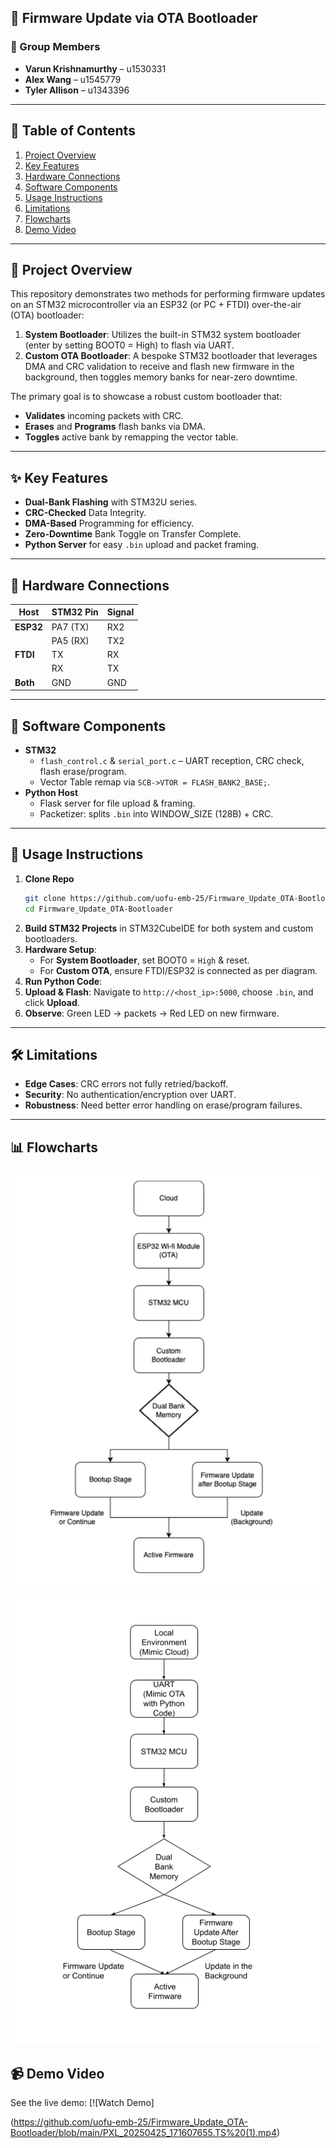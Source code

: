 ## 🔄 Firmware Update via OTA Bootloader

### 👥 Group Members

- **Varun Krishnamurthy** – u1530331  
- **Alex Wang** – u1545779  
- **Tyler Allison** – u1343396

---

## 📖 Table of Contents
1. [Project Overview](#project-overview)  
2. [Key Features](#key-features)  
3. [Hardware Connections](#hardware-connections)  
4. [Software Components](#software-components)  
5. [Usage Instructions](#usage-instructions)  
6. [Limitations](#limitations--future-work)  
7. [Flowcharts](#flowcharts)
8. [Demo Video](#demo-video)

---

## 📝 Project Overview

This repository demonstrates two methods for performing firmware updates on an STM32 microcontroller via an ESP32 (or PC + FTDI) over-the-air (OTA) bootloader:

1. **System Bootloader**: Utilizes the built-in STM32 system bootloader (enter by setting BOOT0 = High) to flash via UART.  
2. **Custom OTA Bootloader**: A bespoke STM32 bootloader that leverages DMA and CRC validation to receive and flash new firmware in the background, then toggles memory banks for near-zero downtime.

The primary goal is to showcase a robust custom bootloader that:
- **Validates** incoming packets with CRC.  
- **Erases** and **Programs** flash banks via DMA.  
- **Toggles** active bank by remapping the vector table.

---

## ✨ Key Features

- **Dual-Bank Flashing** with STM32U series.  
- **CRC-Checked** Data Integrity.  
- **DMA-Based** Programming for efficiency.  
- **Zero-Downtime** Bank Toggle on Transfer Complete.  
- **Python Server** for easy `.bin` upload and packet framing.

---

## 🔌 Hardware Connections

| Host     | STM32 Pin | Signal |
| -------- | --------- | ------ |
| **ESP32**| PA7 (TX)  | RX2    |
|          | PA5 (RX)  | TX2    |
| **FTDI** | TX        | RX     |
|          | RX        | TX     |
| **Both** | GND       | GND    |

---

## 💾 Software Components

- **STM32**  
  - `flash_control.c` & `serial_port.c` – UART reception, CRC check, flash erase/program.  
  - Vector Table remap via `SCB->VTOR = FLASH_BANK2_BASE;`.  
- **Python Host**  
  - Flask server for file upload & framing.  
  - Packetizer: splits `.bin` into WINDOW_SIZE (128B) + CRC.

---

## 🚀 Usage Instructions

1. **Clone Repo**  
   ```bash
   git clone https://github.com/uofu-emb-25/Firmware_Update_OTA-Bootloader.git
   cd Firmware_Update_OTA-Bootloader
   ```
2. **Build STM32 Projects** in STM32CubeIDE for both system and custom bootloaders.  
3. **Hardware Setup**:  
   - For **System Bootloader**, set BOOT0 = `High` & reset.  
   - For **Custom OTA**, ensure FTDI/ESP32 is connected as per diagram.  
4. **Run Python Code**:  
5. **Upload & Flash**: Navigate to `http://<host_ip>:5000`, choose `.bin`, and click **Upload**.  
6. **Observe**: Green LED → packets → Red LED on new firmware.

---

## 🛠️ Limitations

- **Edge Cases**: CRC errors not fully retried/backoff.  
- **Security**: No authentication/encryption over UART.  
- **Robustness**: Need better error handling on erase/program failures.  

---

## 📊 Flowcharts

![ESP32 OTA Bootloader Flowchart](https://raw.githubusercontent.com/uofu-emb-25/Firmware_Update_OTA-Bootloader/main/Original_Flowchart.png)

![Python OTA Bootloader Flowchart](https://raw.githubusercontent.com/uofu-emb-25/Firmware_Update_OTA-Bootloader/main/Updated_Flowchart.png)


## 📹 Demo Video

See the live demo: 
[![Watch Demo]

(https://github.com/uofu-emb-25/Firmware_Update_OTA-Bootloader/blob/main/PXL_20250425_171607655.TS%20(1).mp4)

